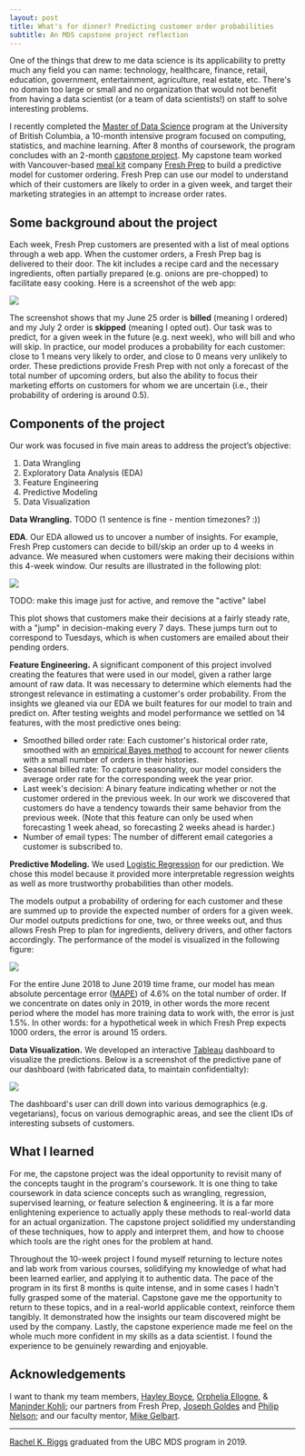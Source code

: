 ```yaml
---
layout: post
title: What's for dinner? Predicting customer order probabilities
subtitle: An MDS capstone project reflection
---
```


One of the things that drew to me data science is its applicability to pretty much any field you can name: technology, healthcare, finance, retail, education, government, entertainment, agriculture, real estate, etc. There's no domain too large or small and no organization that would not benefit from having a data scientist (or a team of data scientists!) on staff to solve interesting problems.

I recently completed the [Master of Data Science](https://masterdatascience.ubc.ca/) program at the University of British Columbia, a 10-month intensive program focused on computing, statistics, and machine learning. After 8 months of coursework, the program concludes with an 2-month [capstone project](https://ubc-mds.github.io/capstone/about/). My capstone team worked with Vancouver-based [meal kit](https://en.wikipedia.org/wiki/Meal_kit) company [Fresh Prep](https://www.freshprep.ca/) to build a predictive model for customer ordering. Fresh Prep can use our model to understand which of their customers are likely to order in a given week, and target their marketing strategies in an attempt to increase order rates.

## Some background about the project

Each week, Fresh Prep customers are presented with a list of meal options through a web app. When the customer orders, a Fresh Prep bag is delivered to their door. The kit includes a recipe card and the necessary ingredients, often partially prepared (e.g. onions are pre-chopped) to facilitate easy cooking. Here is a screenshot of the web app: 

<img src="../img/blog/capstone_freshprep/order_page_hztl2.jpg" class="fit image">

The screenshot shows that my June 25 order is **billed** (meaning I ordered) and my July 2 order is **skipped** (meaning I opted out). Our task was to predict, for a given week in the future (e.g. next week), who will bill and who will skip. In practice, our model produces a probability for each customer: close to 1 means very likely to order, and close to 0 means very unlikely to order. These predictions provide Fresh Prep with not only a forecast of the total number of upcoming orders, but also the ability to focus their marketing efforts on customers for whom we are uncertain (i.e., their probability of ordering is around 0.5).

## Components of the project

Our work was focused in five main areas to address the project’s objective:

1. Data Wrangling
2. Exploratory Data Analysis (EDA)
3. Feature Engineering
4. Predictive Modeling
5. Data Visualization

**Data Wrangling.** TODO (1 sentence is fine - mention timezones? :))

**EDA**. Our EDA allowed us to uncover a number of insights. For example, Fresh Prep customers can decide to bill/skip an order up to 4 weeks in advance. We measured when customers were making their decisions within this 4-week window. Our results are illustrated in the following plot:

<img src="../img/blog/capstone_freshprep/figure08-cumulative.png" class="fit image">

TODO: make this image just for active, and remove the "active" label

This plot shows that customers make their decisions at a fairly steady rate, with a "jump" in decision-making every 7 days. These jumps turn out to correspond to Tuesdays, which is when customers are emailed about their pending orders.  

**Feature Engineering.** A significant component of this project involved creating the features that were used in our model, given a rather large amount of raw data. It was necessary to determine which elements had the strongest relevance in estimating a customer's order probability. From the insights we gleaned via our EDA we built features for our model to train and predict on. After testing weights and model performance we settled on 14 features, with the most predictive ones being:

- Smoothed billed order rate: Each customer's historical order rate, smoothed with an [empirical Bayes method](http://varianceexplained.org/r/empirical_bayes_baseball/) to account for newer clients with a small number of orders in their histories.
- Seasonal billed rate: To capture seasonality, our model considers the average order rate for the corresponding week the year prior. 
- Last week's decision: A binary feature indicating whether or not the customer ordered in the previous week. In our work we discovered that customers do have a tendency towards their same behavior from the previous week. (Note that this feature can only be used when forecasting 1 week ahead, so forecasting 2 weeks ahead is harder.)
- Number of email types: The number of different email categories a customer is subscribed to.

**Predictive Modeling.** We used [Logistic Regression](https://towardsdatascience.com/logistic-regression-b0af09cdb8ad) for our prediction. We chose this model because it provided more interpretable regression weights as well as more trustworthy probabilities than other models.

The models output a probability of ordering for each customer and these are summed up to provide the expected number of orders for a given week. Our model outputs predictions for one, two, or three weeks out, and thus allows Fresh Prep to plan for ingredients, delivery drivers, and other factors accordingly. The performance of the model is visualized in the following figure:

<img src="../img/blog/capstone_freshprep/model-performance.png" class="fit image">

For the entire June 2018 to June 2019 time frame, our model has mean absolute percentage error ([MAPE](https://www.dataquest.io/blog/understanding-regression-error-metrics/)) of 4.6% on the total number of order. If we concentrate on dates only in 2019, in other words the more recent period where the model has more training data to work with, the error is just 1.5%. In other words: for a hypothetical week in which Fresh Prep expects 1000 orders, the error is around 15 orders.


**Data Visualization.** We developed an interactive [Tableau](https://www.tableau.com/) dashboard to visualize the predictions. Below is a screenshot of the predictive pane of our dashboard (with fabricated data, to maintain confidentialty):

<img src="../img/blog/capstone_freshprep/dash-predictive.png" class="fit image">

The dashboard's user can drill down into various demographics (e.g. vegetarians), focus on various demographic areas, and see the client IDs of interesting subsets of customers. 

## What I learned

For me, the capstone project was the ideal opportunity to revisit many of the concepts taught in the program's coursework. It is one thing to take coursework in data science concepts such as wrangling, regression, supervised learning, or feature selection & engineering. It is a far more enlightening experience to actually apply these methods to real-world data for an actual organization. The capstone project solidified my understanding of these techniques, how to apply and interpret them, and how to choose which tools are the right ones for the problem at hand.

Throughout the 10-week project I found myself returning to lecture notes and lab work from various courses, solidifying my knowledge of what had been learned earlier, and applying it to authentic data. The pace of the program in its first 8 months is quite intense, and in some cases I hadn't fully grasped some of the material. Capstone gave me the opportunity to return to these topics, and in a real-world applicable context, reinforce them tangibly. It demonstrated how the insights our team discovered might be used by the company. Lastly, the capstone experience made me feel on the whole much more confident in my skills as a data scientist. I found the experience to be genuinely rewarding and enjoyable.

## Acknowledgements

I want to thank my team members, [Hayley Boyce](https://www.hayleyfboyce.com/), [Orphelia Ellogne](https://ellognea.github.io/), & [Maninder Kohli](https://github.ubc.ca/mani); our partners from Fresh Prep, [Joseph Goldes](https://www.linkedin.com/in/josephgoldes/) and [Philip Nelson](https://github.com/pnelson); and our faculty mentor, [Mike Gelbart](https://www.mikegelbart.com/).

---------

[Rachel K. Riggs](https://rachelkriggs.github.io/about/) graduated from the UBC MDS program in 2019.
